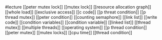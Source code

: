 #lecture
[[peter mutex lock]]
[[mutex lock]]
[[resource allocation graph]]
[[whole load]]
[[exclusive access]]
[[c code]]
[[p threat condition]]
[[p thread mutex]]
[[peter condition]]
[[counting semaphore]]
[[link list]]
[[write code]]
[[condition variables]]
[[condition variable]]
[[linked list]]
[[thread mutex]]
[[multiple threads]]
[[operating system]]
[[p thread condition]]
[[peter mutex]]
[[mutex locks]]
[[cpu time]]
[[thread condition]]
